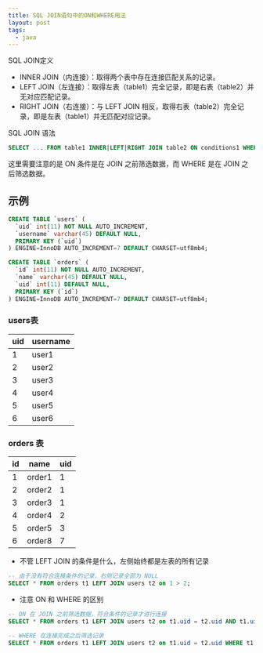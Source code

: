 ```yaml
---
title: SQL JOIN语句中的ON和WHERE用法
layout: post
tags:
  - java
---
```


SQL JOIN定义

* INNER JOIN（内连接）：取得两个表中存在连接匹配关系的记录。
* LEFT JOIN（左连接）：取得左表（table1）完全记录，即是右表（table2）并无对应匹配记录。
* RIGHT JOIN（右连接）：与 LEFT JOIN 相反，取得右表（table2）完全记录，即是左表（table1）并无匹配对应记录。

SQL JOIN 语法

```sql
SELECT ... FROM table1 INNER|LEFT|RIGHT JOIN table2 ON conditions1 WHERE conditions2
```

这里需要注意的是 ON 条件是在 JOIN 之前筛选数据，而 WHERE 是在 JOIN 之后筛选数据。

## 示例

```sql
CREATE TABLE `users` (
  `uid` int(11) NOT NULL AUTO_INCREMENT,
  `username` varchar(45) DEFAULT NULL,
  PRIMARY KEY (`uid`)
) ENGINE=InnoDB AUTO_INCREMENT=7 DEFAULT CHARSET=utf8mb4;

CREATE TABLE `orders` (
  `id` int(11) NOT NULL AUTO_INCREMENT,
  `name` varchar(45) DEFAULT NULL,
  `uid` int(11) DEFAULT NULL,
  PRIMARY KEY (`id`)
) ENGINE=InnoDB AUTO_INCREMENT=7 DEFAULT CHARSET=utf8mb4;
```

### users表

| uid  | username |
| ---- | -------- |
| 1    | user1    |
| 2    | user2    |
| 3    | user3    |
| 4    | user4    |
| 5    | user5    |
| 6    | user6    |

### orders 表

| id   | name   | uid  |
| ---- | ------ | ---- |
| 1    | order1 | 1    |
| 2    | order2 | 1    |
| 3    | order3 | 1    |
| 4    | order4 | 2    |
| 5    | order5 | 3    |
| 6    | order8 | 7    |



* 不管 LEFT JOIN 的条件是什么，左侧始终都是左表的所有记录

```sql
-- 由于没有符合连接条件的记录，右侧记录全部为 NULL
SELECT * FROM orders t1 LEFT JOIN users t2 on 1 > 2;
```

* 注意 ON 和 WHERE 的区别

```sql
-- ON 在 JOIN 之前筛选数据，符合条件的记录才进行连接
SELECT * FROM orders t1 LEFT JOIN users t2 on t1.uid = t2.uid AND t1.uid = 1;

-- WHERE 在连接完成之后筛选记录
SELECT * FROM orders t1 LEFT JOIN users t2 on t1.uid = t2.uid WHERE t1.uid = 1;
```